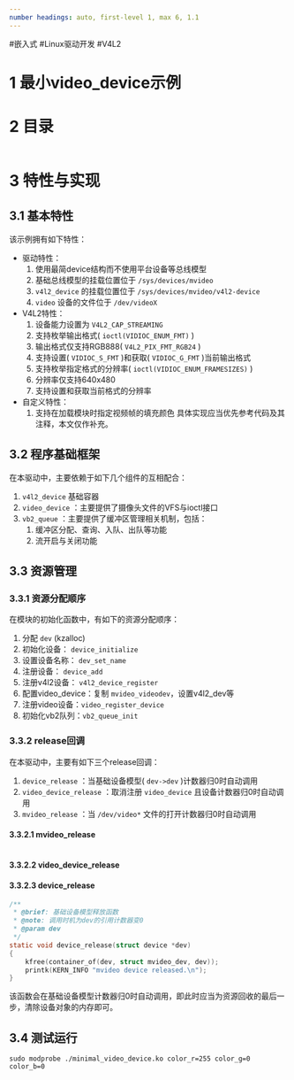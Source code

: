 ```yaml
---
number headings: auto, first-level 1, max 6, 1.1
---
```

#嵌入式 #Linux驱动开发 #V4L2 

# 1 最小video_device示例

# 2 目录

```toc
```

# 3 特性与实现

## 3.1 基本特性

该示例拥有如下特性：
- 驱动特性：
	1. 使用最简device结构而不使用平台设备等总线模型
	2. 基础总线模型的挂载位置位于 `/sys/devices/mvideo`
	3. `v4l2_device` 的挂载位置位于 `/sys/devices/mvideo/v4l2-device`
	4. `video` 设备的文件位于 `/dev/videoX`
- V4L2特性：
	1. 设备能力设置为 `V4L2_CAP_STREAMING`
	2. 支持枚举输出格式( `ioctl(VIDIOC_ENUM_FMT)` )
	3. 输出格式仅支持RGB888( `V4L2_PIX_FMT_RGB24` )
	4. 支持设置( `VIDIOC_S_FMT` )和获取( `VIDIOC_G_FMT` )当前输出格式
	5. 支持枚举指定格式的分辨率( `ioctl(VIDIOC_ENUM_FRAMESIZES)` )
	6. 分辨率仅支持640x480
	7. 支持设置和获取当前格式的分辨率
- 自定义特性：
	1. 支持在加载模块时指定视频帧的填充颜色
具体实现应当优先参考代码及其注释，本文仅作补充。

## 3.2 程序基础框架

在本驱动中，主要依赖于如下几个组件的互相配合：
1. `v4l2_device` 基础容器
2. `video_device` ：主要提供了摄像头文件的VFS与ioctl接口
3. `vb2_queue` ：主要提供了缓冲区管理相关机制，包括：
	1. 缓冲区分配、查询、入队、出队等功能
	2. 流开启与关闭功能

## 3.3 资源管理

### 3.3.1 资源分配顺序

在模块的初始化函数中，有如下的资源分配顺序：
1. 分配 `dev` (kzalloc)
2. 初始化设备： `device_initialize`
3. 设置设备名称： `dev_set_name`
4. 注册设备： `device_add`
5. 注册v4l2设备： `v4l2_device_register`
6. 配置video_device：复制 `mvideo_videodev`，设置v4l2_dev等
7. 注册video设备：`video_register_device`
8. 初始化vb2队列：`vb2_queue_init`

### 3.3.2 release回调

在本驱动中，主要有如下三个release回调：
1. `device_release` ：当基础设备模型( `dev->dev` )计数器归0时自动调用
2. `video_device_release` ：取消注册 `video_device` 且设备计数器归0时自动调用
3. `mvideo_release` ：当 `/dev/video*` 文件的打开计数器归0时自动调用

#### 3.3.2.1 mvideo_release

```C

```


#### 3.3.2.2 video_device_release



#### 3.3.2.3 device_release

```C
/**
 * @brief: 基础设备模型释放函数
 * @note: 调用时机为dev的引用计数器变0
 * @param dev
 */
static void device_release(struct device *dev)
{
    kfree(container_of(dev, struct mvideo_dev, dev));
    printk(KERN_INFO "mvideo device released.\n");
}
```

该函数会在基础设备模型计数器归0时自动调用，即此时应当为资源回收的最后一步，清除设备对象的内存即可。

## 3.4 测试运行

```shell
sudo modprobe ./minimal_video_device.ko color_r=255 color_g=0 color_b=0
```



